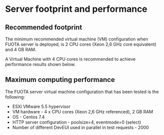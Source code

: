 # Server footprint and performance

## Recommended footprint

The minimum recommended virtual machine (VM) configuration when FUOTA
server is deployed, is 2 CPU cores (Xeon 2,6 GHz core equivalent) and 4
GB RAM.

A Virtual Machine with 4 CPU cores is recommended to achieve performance
results shown below.

## Maximum computing performance

The FUOTA server virtual machine configuration that has been tested is
the following:

-   ESXi VMware 5.5 hypervisor
-   VM hardware - 4 x CPU cores (Xeon 2,6 GHz referenced), 2 GB RAM
-   OS - Centos 7.4
-   HTTP server configuration - poolsize=4, eventmode=0 (select)
-   Number of different DevEUI used in parallel in test requests - 2000